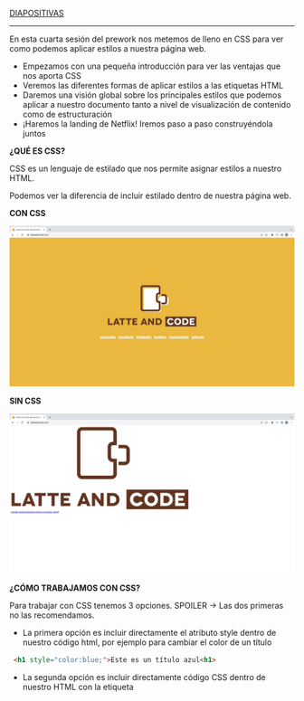 [DIAPOSITIVAS](S4-recursos/introduccion-css.pdf)

---

En esta cuarta sesión del prework nos metemos de lleno en CSS para ver como podemos aplicar estilos a nuestra página web.

- Empezamos con una pequeña introducción para ver las ventajas que nos aporta CSS
- Veremos las diferentes formas de aplicar estilos a las etiquetas HTML
- Daremos una visión global sobre los principales estilos que podemos aplicar a nuestro documento tanto a nivel de visualización de contenido como de estructuración
- ¡Haremos la landing de Netflix! Iremos paso a paso construyéndola juntos

**¿QUÉ ES CSS?**

CSS es un lenguaje de estilado que nos permite asignar estilos a nuestro HTML.

Podemos ver la diferencia de incluir estilado dentro de nuestra página web.

**CON CSS**

![con-css.jpg](S4-recursos/img/con-css.jpg)

**SIN CSS**

![sin-css.jpg](S4-recursos/img/sin-css.jpg)

**¿CÓMO TRABAJAMOS CON CSS?**

Para trabajar con CSS tenemos 3 opciones. SPOILER → Las dos primeras no las recomendamos.

- La primera opción es incluir directamente el atributo style dentro de nuestro código html, por ejemplo para cambiar el color de un título

```html
 <h1 style="color:blue;">Este es un título azul<h1>
```

- La segunda opción es incluir directamente código CSS dentro de nuestro HTML con la etiqueta <style>

```html
<style>
  h1{
    color: blue;
  }
</style>
```

- La tercera opción  [  ESTA ES LA BUENA  ] es mediante un fichero CSS. Para ello lo creamos con la extensión .css dentro de nuestro proyecto. Una vez lo tengamos lo referenciamos dentro de nuestro documento HTML dentro de la etiqueta <head>

```html
<link rel="stylesheet" href="./estilos.css">
```

En el siguiente vídeo vamos a ver cómo podemos seleccionar las diferentes etiquetas para aplicarles estilos.

